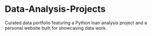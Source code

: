 # Data-Analysis-Projects
Curated data portfolio featuring a Python loan analysis project and a personal website built for showcasing data work.

